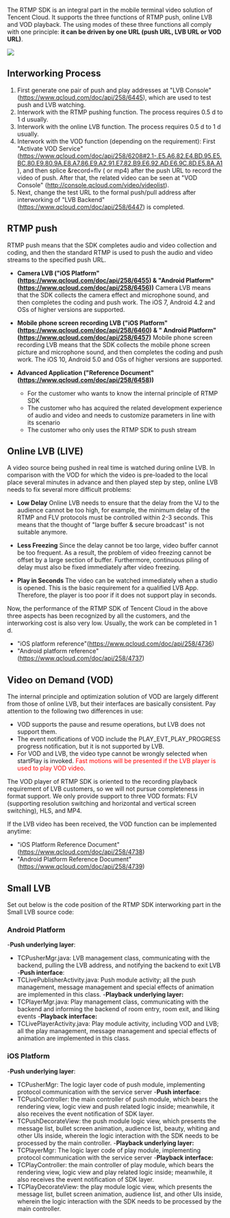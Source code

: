 
The RTMP SDK is an integral part in the mobile terminal video solution of Tencent Cloud. It supports the three functions of RTMP push, online LVB and VOD playback. The using modes of these three functions all comply with one principle: **it can be driven by one URL (push URL, LVB URL or VOD URL)**.

![](//mc.qcloudimg.com/static/img/348ceadfd4213e4b360a8979b2cf540a/image.png)

## Interworking Process
1. First generate one pair of push and play addresses at "LVB Console"(https://www.qcloud.com/doc/api/258/6445), which are used to test push and LVB watching.
2. Interwork with the RTMP pushing function. The process requires 0.5 d to 1 d usually.
3. Interwork with the online LVB function. The process requires 0.5 d to 1 d usually.
4. Interwork with the VOD function (depending on the requirement): First "Activate VOD Service" (https://www.qcloud.com/doc/api/258/6208#2.1-.E5.A6.82.E4.BD.95.E5.BC.80.E9.80.9A.E8.A7.86.E9.A2.91.E7.82.B9.E6.92.AD.E6.9C.8D.E5.8A.A1), and then splice &record=flv ( or mp4) after the push URL to record the video of push. After that, the related video can be seen at "VOD Console" (http://console.qcloud.com/video/videolist).
5. Next, change the test URL to the formal push/pull address after interworking of "LVB Backend" (https://www.qcloud.com/doc/api/258/6447) is completed.

## RTMP push
RTMP push means that the SDK completes audio and video collection and coding, and then the standard RTMP is used to push the audio and video streams to the specified push URL.

- **Camera LVB ("iOS Platform"(https://www.qcloud.com/doc/api/258/6455) &  "Android Platform"(https://www.qcloud.com/doc/api/258/6456))**
Camera LVB means that the SDK collects the camera effect and microphone sound, and then completes the coding and push work. The iOS 7, Android 4.2 and OSs of higher versions are supported.

- **Mobile phone screen recording LVB ("iOS Platform"(https://www.qcloud.com/doc/api/258/6460) & " Android Platform"(https://www.qcloud.com/doc/api/258/6457)**
Mobile phone screen recording LVB means that the SDK collects the mobile phone screen picture and microphone sound, and then completes the coding and push work. The iOS 10, Android 5.0 and OSs of higher versions are supported.

- **Advanced Application ("Reference Document"(https://www.qcloud.com/doc/api/258/6458))**
  + For the customer who wants to know the internal principle of RTMP SDK
  + The customer who has acquired the related development experience of audio and video and needs to customize parameters in line with its scenario
  + The customer who only uses the RTMP SDK to push stream

## Online LVB (LIVE)
A video source being pushed in real time is watched during online LVB. In comparison with the VOD for which the video is pre-loaded to the local place several minutes in advance and then played step by step, online LVB needs to fix several more difficult problems:

- **Low Delay**
Online LVB needs to ensure that the delay from the VJ to the audience cannot be too high, for example, the minimum delay of the RTMP and FLV protocols must be controlled within 2-3 seconds. This means that the thought of "large buffer & secure broadcast" is not suitable anymore.

- **Less Freezing**
Since the delay cannot be too large, video buffer cannot be too frequent. As a result, the problem of video freezing cannot be offset by a large section of buffer.  Furthermore, continuous piling of delay must also be fixed immediately after video freezing.

- **Play in Seconds**
The video can be watched immediately when a studio is opened. This is the basic requirement for a qualified LVB App. Therefore, the player is too poor if it does not support play in seconds.

Now, the performance of the RTMP SDK of Tencent Cloud in the above three aspects has been recognized by all the customers, and the interworking cost is also very low. Usually, the work can be completed in 1 d.

- "iOS platform reference"(https://www.qcloud.com/doc/api/258/4736) 
- "Android platform reference"(https://www.qcloud.com/doc/api/258/4737) 

## Video on Demand (VOD)
The internal principle and optimization solution of VOD are largely different from those of online LVB, but their interfaces are basically consistent. Pay attention to the following two differences in use:
- VOD supports the pause and resume operations, but LVB does not support them.
- The event notifications of VOD include the PLAY_EVT_PLAY_PROGRESS progress notification, but it is not supported by LVB.
- For VOD and LVB, the video type cannot be wrongly selected when startPlay is invoked. <font color='red'>Fast motions will be presented if the LVB player is used to play VOD video</font>.

The VOD player of RTMP SDK is oriented to the recording playback requirement of LVB customers, so we will not pursue completeness in format support. We only provide support to three VOD formats: FLV (supporting resolution switching and horizontal and vertical screen switching), HLS, and MP4. 

If the LVB video has been received, the VOD function can be implemented anytime:
- "iOS Platform Reference Document"(https://www.qcloud.com/doc/api/258/4738) 
- "Android Platform Reference Document"(https://www.qcloud.com/doc/api/258/4739) 

## Small LVB
Set out below is the code position of the RTMP SDK interworking part in the Small LVB source code:

### Android Platform
-**Push underlying layer**:
  + TCPusherMgr.java:  LVB management class, communicating with the backend, pulling the LVB address, and notifying the backend to exit LVB
-**Push interface**:
  + TCLivePublisherActivity.java:  Push module activity; all the push management, message management and special effects of animation are implemented in this class.
-**Playback underlying layer:**
  +  TCPlayerMgr.java:  Play management class, communicating with the backend and informing the backend of room entry, room exit, and liking events
-**Playback interface:**
  + TCLivePlayerActivity.java:  Play module activity, including VOD and LVB; all the play management, message management and special effects of animation are implemented in this class.

### iOS Platform
-**Push underlying layer**:
  + TCPusherMgr:  The logic layer code of push module, implementing protocol communication with the service server
-**Push interface**:
  + TCPushController: the main controller of push module, which bears the rendering view, logic view and push related logic inside; meanwhile, it also receives the event notification of SDK layer.
  + TCPushDecorateView: the push module logic view, which presents the message list, bullet screen animation, audience list, beauty, whiting and other UIs inside, wherein the logic interaction with the SDK needs to be processed by the main controller.
-**Playback underlying layer:**
  + TCPlayerMgr:  The logic layer code of play module, implementing protocol communication with the service server
-**Playback interface:**
  + TCPlayController: the main controller of play module, which bears the rendering view, logic view and play related logic inside; meanwhile, it also receives the event notification of SDK layer.
  + TCPlayDecorateView: the play module logic view, which presents the message list, bullet screen animation, audience list, and other UIs inside, wherein the logic interaction with the SDK needs to be processed by the main controller.


